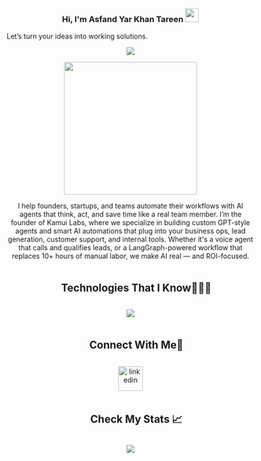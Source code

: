 <h3 align="center">
  Hi, I'm Asfand Yar Khan Tareen
  <img src="https://media.giphy.com/media/hvRJCLFzcasrR4ia7z/giphy.gif" width="28">
</h3>
Let’s turn your ideas into working solutions.
<p align="center">
  <a href="https://github.com/DenverCoder1/readme-typing-svg"><img src="https://readme-typing-svg.herokuapp.com/?lines=Welcome%20to%20my%20dev%20space;Full%20Stack%20AI%20Engineer;Here%20to%20ensure%20a%20seamless%20experience;Let's%20turn%20your%20ideas%20into%20working%20solutions;Reach%20out%20if%20you%20need%20help!%20%F0%9F%92%AC&;ACfont=Fira%20Code&center=true&width=440&height=45"></a>
</p>
<p align='center'>
<img src="https://media.giphy.com/media/QvpqTCiEcwtvx6wwJK/giphy.gif" width="270" height="270" frameBorder="0" class="giphy-embed" allowFullScreen></img></p>
<p align="center">
  I help founders, startups, and teams automate their workflows with AI agents that think, act, and save time like a real team member. I’m the founder of Kamui Labs, where we specialize in building custom GPT-style agents and smart AI automations that plug into your business ops, lead generation, customer support, and internal tools. Whether it's a voice agent that calls and qualifies leads, or a LangGraph-powered workflow that replaces 10+ hours of manual labor, we make AI real — and ROI-focused.
</p>

<!--h1 without bottom border-->
<div id="user-content-toc">
  <ul align="center">
    <summary><h2 style="display: inline-block">Technologies That I Know👨🏻‍💻</h2></summary>
  </ul>
</div>
<!--tech stack icons-->
<p align="center">
  <a href="https://skillicons.dev">
    <img src="https://skillicons.dev/icons?i=git,aws,cpp,css,docker,postgres,prisma,dynamodb,express,figma,firebase,redis,github,html,java,js,linux,md,materialui,nginx,mongodb,mysql,nextjs,nodejs,postman,py,react,redux,tailwind,ts,vscode,angular,apollo,django,fastapi,flask,php,sqlite,supabase,replit,ruby,kubernetes&perline=14" />
  </a>
</p>

<!-- Connect with me -->
<!--h2 without bottom border-->
<div id="user-content-toc">
  <ul align="center">
    <summary><h2 style="display: inline-block">Connect With Me🤝</h2></summary>
  </ul>
</div>

<!--icons and links-->
<p align="center">
<a href="https://www.linkedin.com/in/asfand798/" target="blank"><img align="center" src="https://user-images.githubusercontent.com/88904952/234979284-68c11d7f-1acc-4f0c-ac78-044e1037d7b0.png" alt="linkedin" height="50" width="50" /></a>
  
</p>

<div id="user-content-toc">
  <ul align="center">
    <summary><h2 style="display: inline-block">Check My Stats 📈</h2></summary>
  </ul>
</div>

<div align="center">

 ![](https://github-profile-summary-cards.vercel.app/api/cards/profile-details?username=asfandope&theme=github_dark) </br> </br> 
  
</div>


<!-- Proudly created with GPRM ( https://gprm.itsvg.in ) -->
